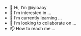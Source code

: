 - 👋 Hi, I’m @iyioaoy
- 👀 I’m interested in ...
- 🌱 I’m currently learning ...
- 💞️ I’m looking to collaborate on ...
- 📫 How to reach me ...

<!---
iyioaoy/iyioaoy is a ✨ special ✨ repository because its `README.md` (this file) appears on your GitHub profile.
You can click the Preview link to take a look at your changes.
--->

